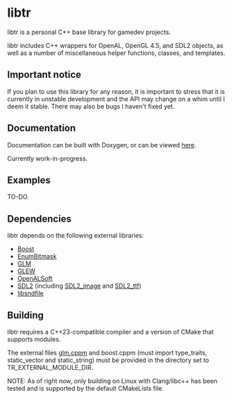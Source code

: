 # libtr
libtr is a personal C++ base library for gamedev projects.

libtr includes C++ wrappers for OpenAL, OpenGL 4.5, and SDL2 objects, as well as a number of miscellaneous helper functions, classes, and templates.

## Important notice ##

If you plan to use this library for any reason, it is important to stress that it is currently in unstable development and the API may change on a whim until I deem it stable. There may also be bugs I haven't fixed yet.

## Documentation ##

Documentation can be built with Doxygen, or can be viewed [here](https://trdario.github.io/libtr/).

Currently work-in-progress.

## Examples ##

TO-DO.

## Dependencies ##
libtr depends on the following external libraries:
- [Boost](https://www.boost.org/)
- [EnumBitmask](https://github.com/Reputeless/EnumBitmask)
- [GLM](https://github.com/g-truc/glm)
- [GLEW](https://glew.sourceforge.net/)
- [OpenALSoft](https://github.com/kcat/openal-soft)
- [SDL2](https://github.com/libsdl-org/SDL) (including [SDL2_image](https://github.com/libsdl-org/SDL_image) and [SDL2_ttf](https://github.com/libsdl-org/SDL_ttf))
- [libsndfile](https://github.com/libsndfile/libsndfile)

## Building ##
libtr requires a C++23-compatible compiler and a version of CMake that supports modules.

The external files [glm.cppm](https://github.com/g-truc/glm/blob/master/glm/glm.cppm) and boost.cppm (must import type_traits, static_vector and static_string) must be provided in the directory set to TR_EXTERNAL_MODULE_DIR.

NOTE: As of right now, only building on Linux with Clang/libc++ has been tested and is supported by the default CMakeLists file.
